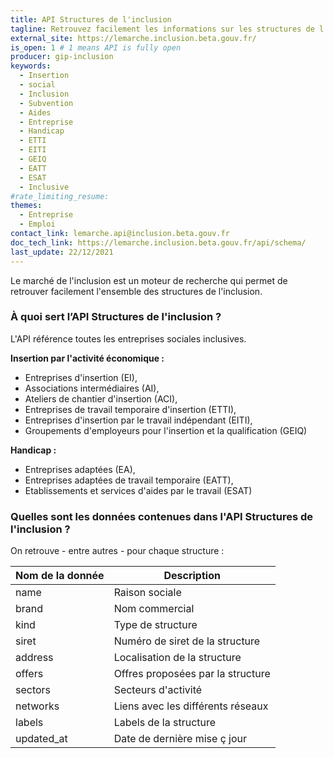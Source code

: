 ```yaml
---
title: API Structures de l'inclusion
tagline: Retrouvez facilement les informations sur les structures de l'inclusion
external_site: https://lemarche.inclusion.beta.gouv.fr/
is_open: 1 # 1 means API is fully open
producer: gip-inclusion
keywords:
  - Insertion
  - social
  - Inclusion
  - Subvention
  - Aides
  - Entreprise
  - Handicap
  - ETTI
  - EITI
  - GEIQ
  - EATT
  - ESAT
  - Inclusive
#rate_limiting_resume: 
themes:
  - Entreprise
  - Emploi
contact_link: lemarche.api@inclusion.beta.gouv.fr
doc_tech_link: https://lemarche.inclusion.beta.gouv.fr/api/schema/
last_update: 22/12/2021
---
```


Le marché de l'inclusion est un moteur de recherche qui permet de retrouver facilement l'ensemble des structures de l'inclusion.

### À quoi sert l’API Structures de l'inclusion ?

L'API référence toutes les entreprises sociales inclusives.

**Insertion par l'activité économique :**

- Entreprises d'insertion (EI),
- Associations intermédiaires (AI),
- Ateliers de chantier d'insertion (ACI),
- Entreprises de travail temporaire d'insertion (ETTI),
- Entreprises d'insertion par le travail indépendant (EITI),
- Groupements d'employeurs pour l'insertion et la qualification (GEIQ)

**Handicap :**

- Entreprises adaptées (EA),
- Entreprises adaptées de travail temporaire (EATT),
- Etablissements et services d'aides par le travail (ESAT)

### Quelles sont les données contenues dans l'API Structures de l'inclusion ?

On retrouve - entre autres - pour chaque structure :

| Nom de la donnée      | Description                        |
| --------------------- | ---------------------------------- |
| name                  | Raison sociale                     |
| brand                 | Nom commercial                     |
| kind                  | Type de structure                  |
| siret                 | Numéro de siret de la structure    |
| address               | Localisation de la structure       |
| offers                | Offres proposées par la structure  |
| sectors               | Secteurs d'activité                |
| networks              | Liens avec les différents réseaux  |
| labels                | Labels de la structure             |
| updated_at            | Date de dernière mise ç jour       |
